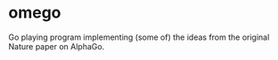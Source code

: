 # omego
Go playing program implementing (some of) the ideas from the original Nature paper on AlphaGo.

